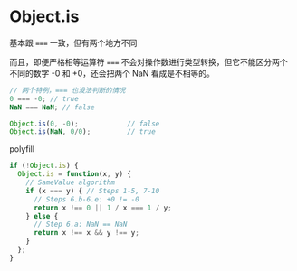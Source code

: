 # Object.is

基本跟 `===` 一致，但有两个地方不同

而且，即便严格相等运算符 `===` 不会对操作数进行类型转换，但它不能区分两个不同的数字 -0 和 +0，还会把两个 NaN 看成是不相等的。

```js
// 两个特例，=== 也没法判断的情况
0 === -0; // true
NaN === NaN; // false

Object.is(0, -0);            // false
Object.is(NaN, 0/0);         // true
```

polyfill

```js
if (!Object.is) {
  Object.is = function(x, y) {
    // SameValue algorithm
    if (x === y) { // Steps 1-5, 7-10
      // Steps 6.b-6.e: +0 != -0
      return x !== 0 || 1 / x === 1 / y;
    } else {
      // Step 6.a: NaN == NaN
      return x !== x && y !== y;
    }
  };
}
```